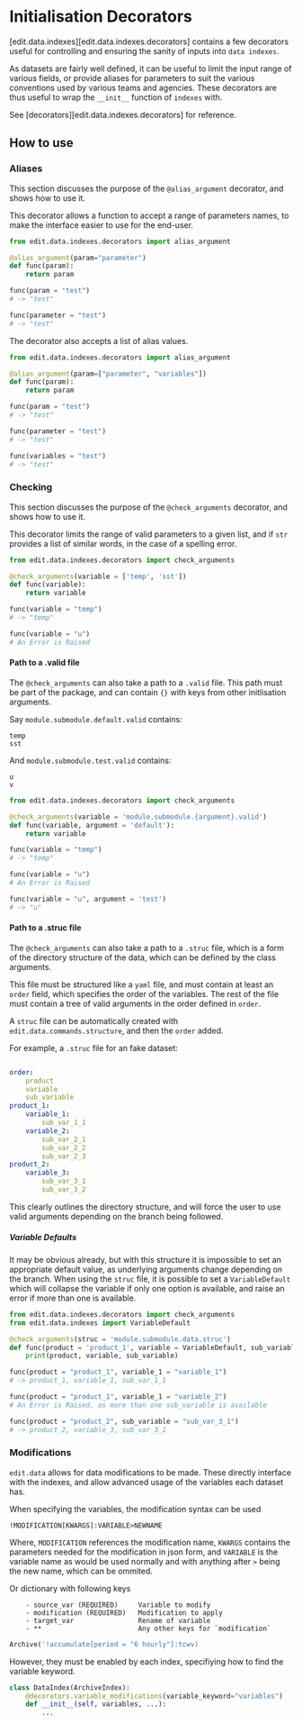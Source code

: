 # Initialisation Decorators

[edit.data.indexes][edit.data.indexes.decorators] contains a few decorators useful for controlling and ensuring the sanity of inputs into `data indexes`.

As datasets are fairly well defined, it can be useful to limit the input range of various fields, or provide aliases for parameters to suit the various conventions used by various teams and agencies. These decorators are thus useful to wrap the `__init__` function of `indexes` with.

See [decorators][edit.data.indexes.decorators] for reference.

## How to use

### Aliases

This section discusses the purpose of the `@alias_argument` decorator, and shows how to use it.

This decorator allows a function to accept a range of parameters names, to make the interface easier to use for the end-user.

```python
from edit.data.indexes.decorators import alias_argument

@alias_argument(param="parameter")
def func(param):
    return param

func(param = "test")
# -> "test"

func(parameter = "test")
# -> "test"
```

The decorator also accepts a list of alias values.

```python
from edit.data.indexes.decorators import alias_argument

@alias_argument(param=["parameter", "variables"])
def func(param):
    return param

func(param = "test")
# -> "test"

func(parameter = "test")
# -> "test"

func(variables = "test")
# -> "test"
```

### Checking

This section discusses the purpose of the `@check_arguments` decorator, and shows how to use it.

This decorator limits the range of valid parameters to a given list, and if `str` provides a list of similar words, in the case of a spelling error.

```python
from edit.data.indexes.decorators import check_arguments

@check_arguments(variable = ['temp', 'sst'])
def func(variable):
    return variable

func(variable = "temp")
# -> "temp"

func(variable = "u")
# An Error is Raised
```

#### Path to a .valid file

The `@check_arguments` can also take a path to a `.valid` file. This path must be part of the package, and can contain `{}` with keys from other initlisation arguments.

Say `module.submodule.default.valid` contains:

```plain
temp
sst
```

And `module.submodule.test.valid` contains:

```plain
u
v
```

```py
from edit.data.indexes.decorators import check_arguments

@check_arguments(variable = 'module.submodule.{argument}.valid')
def func(variable, argument = 'default'):
    return variable

func(variable = "temp")
# -> "temp"

func(variable = "u")
# An Error is Raised

func(variable = "u", argument = 'test')
# -> "u"
```

#### Path to a .struc file

The `@check_arguments` can also take a path to a `.struc` file, which is a form of the directory structure
of the data, which can be defined by the class arguments.

This file must be structured like a `yaml` file, and must contain at least an `order` field, which 
specifies the order of the variables. The rest of the file must contain a tree of valid arguments in the order defined in `order`.

A `struc` file can be automatically created with `edit.data.commands.structure`, and then the `order` added.

For example, a `.struc` file for an fake dataset:

```yaml

order:
    product
    variable
    sub_variable
product_1:
    variable_1:
        sub_var_1_1
    variable_2:
        sub_var_2_1
        sub_var_2_2
        sub_var_2_3
product_2:
    variable_3:
        sub_var_3_1
        sub_var_3_2
```

This clearly outlines the directory structure, and will force the user to use valid arguments depending on the branch being followed.

##### Variable Defaults

It may be obvious already, but with this structure it is impossible to set an appropriate default value, as underlying arguments change depending on the branch.
When using the `struc` file, it is possible to set a `VariableDefault` which will collapse the variable if only one option is available, and raise an error if
more than one is available.

```py
from edit.data.indexes.decorators import check_arguments
from edit.data.indexes import VariableDefault

@check_arguments(struc = 'module.submodule.data.struc')
def func(product = 'product_1', variable = VariableDefault, sub_variable = VariableDefault):
    print(product, variable, sub_variable)

func(product = "product_1", variable_1 = "variable_1")
# -> product_1, variable_1, sub_var_1_1

func(product = "product_1", variable_1 = "variable_2")
# An Error is Raised, as more than one sub_variable is available

func(product = "product_2", sub_variable = "sub_var_3_1")
# -> product_2, variable_3, sub_var_3_1
```

### Modifications

`edit.data` allows for data modifications to be made. These directly interface with the indexes, and allow advanced usage of the variables each dataset has. 

When specifying the variables, the modification syntax can be used

```!MODIFICATION[KWARGS]:VARIABLE>NEWNAME```

Where, `MODIFICATION` references the modification name, `KWARGS` contains the parameters needed for the modification in json form, and `VARIABLE` is the variable name as would be used normally and with anything after `>` being the new name, which can be ommited.

Or dictionary with following keys

```text
    - source_var (REQUIRED)     Variable to modify
    - modification (REQUIRED)   Modification to apply
    - target_var                Rename of variable
    - **                        Any other keys for `modification`
```

```python
Archive('!accumulate[period = "6 hourly"]:tcwv)
```

However, they must be enabled by each index, specifiying how to find the variable keyword.


```python
class DataIndex(ArchiveIndex):
    @decorators.variable_modifications(variable_keyword="variables")
    def __init__(self, variables, ...):
        ...
```